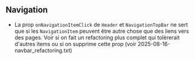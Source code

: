 ## Navigation

- La prop `onNavigationItemClick` de `Header` et `NavigationTopBar` ne sert que si les `NavigationItem` peuvent être autre chose que des liens vers des pages. Voir si on fait un refactoring plus complet qui tolèrerait d'autres items ou si on supprime cette prop (voir 2025-08-16-navbar_refactoring.txt)

